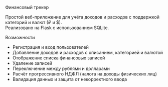 Финансовый трекер

Простой веб-приложение для учёта доходов и расходов с поддержкой категорий и валют (₽ и $).  
Реализовано на Flask с использованием SQLite.

Возможности

- Регистрация и вход пользователей  
- Добавление доходов и расходов с описанием, категорией и валютой  
- Отображение списка финансовых записей  
- Удаление записей  
- Переключение между рублями и долларами 
- Расчёт прогрессивного НДФЛ (налога на доходы физических лиц)  
- Валидация данных и защита от некорректного ввода  
